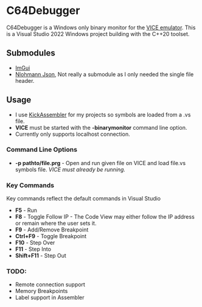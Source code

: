 C64Debugger
=====

C64Debugger is a Windows only binary monitor for the [VICE emulator](https://sourceforge.net/projects/vice-emu/).
This is a Visual Studio 2022 Windows project building with the C++20 toolset.

## Submodules
 - [ImGui](https://github.com/ocornut/imgui)
 - [Nlohmann Json](https://github.com/nlohmann/json), Not really a submodule as I only needed the single file header.

## Usage
 - I use [KickAssembler](http://www.theweb.dk/KickAssembler/Main.html#frontpage) for my projects so symbols are loaded from a .vs file.
 - **VICE** must be started with the **-binarymonitor** command line option.
 - Currently only supports localhost connection.

### Command Line Options
 - **-p pathto/file.prg** - Open and run given file on VICE and load file.vs symbols file. *VICE must already be running.*

### Key Commands
Key commands reflect the default commands in Visual Studio
 - **F5** - Run
 - **F8** - Toggle Follow IP - The Code View may either follow the IP address or remain where the user sets it.
 - **F9** - Add/Remove Breakpoint
 - **Ctrl+F9** - Toggle Breakpoint
 - **F10** - Step Over
 - **F11** - Step Into
 - **Shift+F11** - Step Out

### TODO:
 - Remote connection support
 - Memory Breakpoints
 - Label support in Assembler
